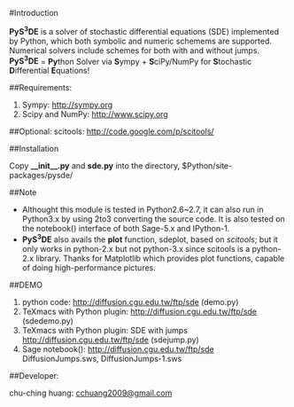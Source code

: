 #Introduction

**PyS<sup>3</sup>DE** is a solver of stochastic differential equations (SDE) implemented by Python, which both symbolic and numeric schemems are supported.
Numerical solvers include schemes for both with and without jumps.
<br>
**PyS<sup>3</sup>DE** = **Py**thon Solver via **S**ympy + **S**ciPy/NumPy for **S**tochastic **D**ifferential **E**quations!

##Requirements:

1. Sympy: http://sympy.org
2. Scipy and NumPy: http://www.scipy.org

##Optional:
scitools: http://code.google.com/p/scitools/

##Installation

Copy **\_\_init\_\_.py** and **sde.py** into the directory, $Python/site-packages/pysde/

##Note

* Althought this module is tested in Python2.6~2.7, it can also run in Python3.x by using 2to3 converting the source code. It is also
tested on the notebook() interface of both Sage-5.x and IPython-1.
* **PyS<sup>3</sup>DE** also avails the **plot** function, sdeplot, based on *scitools*; but it
only works in python-2.x but not python-3.x since scitools is a python-2.x library. Thanks for Matplotlib
which provides plot functions, capable of doing high-performance pictures.

##DEMO

1. python code: http://diffusion.cgu.edu.tw/ftp/sde (demo.py)
2. TeXmacs with Python plugin: http://diffusion.cgu.edu.tw/ftp/sde (sdedemo.py)
3. TeXmacs with Python plugin: SDE with jumps http://diffusion.cgu.edu.tw/ftp/sde (sdejump.py)
4. Sage notebook(): http://diffusion.cgu.edu.tw/ftp/sde DiffusionJumps.sws, DiffusionJumps-1.sws

##Developer:


chu-ching huang: cchuang2009@gmail.com
